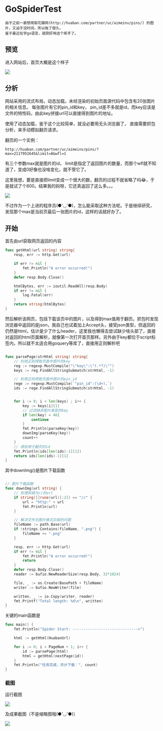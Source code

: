 # GoSpiderTest


``` 
由于之前一直想爬取花瓣网(http://huaban.com/partner/uc/aimeinv/pins/) 的图片，又迫于没时间，所以拖了很久。
鉴于最近在学go语言，就刚好用这个练手了。

``` 

## 预览
进入网站后，首页大概是这个样子


![](https://img2018.cnblogs.com/blog/1470456/201812/1470456-20181223180419949-1004493423.png)


## 分析

网站采用的流式布局，动态加载。未经渲染的初始页面源代码中包含有20张图片的相关信息。
每张图片有它的pin_id和key， pin_id差不多就是id，而key应该是文件的特性码，由此key拼接url可以直接得到图片的地址。

使用了动态加载，鉴于这个比较简单，就没必要用无头浏览器了， 直接需要抓包分析，来手动模拟翻页请求。

翻页的一个实例：
``` 
http://huaban.com/partner/uc/aimeinv/pins/?max=2117952645&limit=8&wfl=1

``` 
有三个参数max就是图片的id， limit是指定了返回图片的数量，而那个wfl就不知道了，变成0好像也没啥变化，就不管它了。

这里我想，要是直接把limit变成一个很大的数，翻页的过程不就省略了吗😂，于是就试了个800。结果我的妈呀，它还真返回了这么多。。。

![](https://img2018.cnblogs.com/blog/1470456/201812/1470456-20181223182744145-1536186405.png)


不过作为一个上进的程序员(●'◡'●)，怎么能采取这种方法呢。于是继续研究，发现那个max是当前页最后一张图片的id，这样的话就好办了。

## 开始

首先由url获取网页返回的内容

``` go
func getHtml(url string) string{
	resp, err := http.Get(url)

	if err != nil {
		fmt.Println("A error occurred!")
	}
	defer resp.Body.Close()

	htmlBytes, err := ioutil.ReadAll(resp.Body)
	if err != nil {
		log.Fatal(err)
	}
	return string(htmlBytes)
}
``` 

然后解析该网页，包括下载该页中的图片，以及得到max值用于翻页。抓包时发现浏览器中返回的是json，我自己也试着加上Accept头，接受json类型，但返回的仍然是html，估计是少了什么header，这里我也懒得去尝试缺少啥头部了，直接对返回的html页面解析，就像第一次打开首页那样。另外由于key都位于script标签内，所以就不太适合用goquery等库了，直接用正则解析吧

``` go

func parsePage(strHtml string) string{
	// 利用正则爬取页面中图片的key
	reg := regexp.MustCompile("\"key\":\"(.*?)\"")
	keys := reg.FindAllStringSubmatch(strHtml, -1)

	// 利用正则爬取页面中图片的pin_id
	rege := regexp.MustCompile(`"pin_id":(\d+),`)
	ids := rege.FindAllStringSubmatch(strHtml, -1)


	for i := 0; i < len(keys) ; i++ {
		key := keys[i][1]
		// 过滤掉非图片类型的key
		if len(key) < 46{
			continue
		}
		fmt.Println(parseKey(key))
		downImg(parseKey(key))
		count++
	}
	// 得到用于翻页的id
	fmt.Println(ids[len(ids)-1][1])
	return ids[len(ids)-1][1]
}

``` 

其中downImg()是图片下载函数

``` go

// 图片下载函数
func downImg(url string) {
	// 处理前缀为//的url
	if string([]rune(url)[:2]) == "//" {
		url = "http:" + url
		fmt.Println(url)
	}

	// 解决文件无图片格式后缀的问题
	fileName := path.Base(url)
	if !strings.Contains(fileName, ".png") {
		fileName += ".png"
	}

	resp, err := http.Get(url)
	if err != nil {
		fmt.Println("A error occurred!")
		return
	}
	defer resp.Body.Close()
	reader := bufio.NewReaderSize(resp.Body, 32*1024)

	file, _ := os.Create(BasePath + fileName)
	writer := bufio.NewWriter(file)

	written, _ := io.Copy(writer, reader)
	fmt.Printf("Total length: %d\n", written)
}

``` 

关键的main函数是

``` go
func main() {
	fmt.Println("Spider Start: ------------------------------>")

	html := getHtml(HuabanUrl)

	for i := 0; i < PageNum + 1; i++ {
		id := parsePage(html)
		html = getHtml(nextPage(id))
	}
	fmt.Println("任务完成，共计下载：", count)
}

``` 


### 截图

运行截图

![](https://img2018.cnblogs.com/blog/1470456/201812/1470456-20181223183657330-656340421.png)


及成果截图（不是缩略图哦(●'◡'●)）


![](https://img2018.cnblogs.com/blog/1470456/201812/1470456-20181223183856216-1328060977.png)



